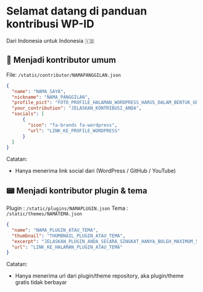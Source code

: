 # Selamat datang di panduan kontribusi WP-ID

Dari Indonesia untuk Indonesia 🇮🇩

## 🎉 Menjadi kontributor umum
File: `/static/contributor/NAMAPANGGILAN.json`
```json
{
  "name": "NAMA_SAYA",
  "nickname": "NAMA_PANGGILAN",
  "profile_pict": "FOTO_PROFILE_HALAMAN_WORDPRESS_HARUS_DALAM_BENTUK_GRAVATAR",
  "your_contribution": "JELASKAN_KONTRIBUSI_ANDA",
  "socials": [
      {
        "icon": "fa-brands fa-wordpress",
        "url": "LINK_KE_PROFILE_WORDPRESS"
      }
  ]
}

```

Catatan:
- Hanya menerima link social dari (WordPress / GitHub / YouTube)


## 📟 Menjadi kontributor plugin & tema
Plugin : `/static/plugins/NAMAPLUGIN.json`
Tema : `/static/themes/NAMATEMA.json`
```json
{
  "name": "NAMA_PLUGIN_ATAU_TEMA",
  "thumbnail": "THUMBNAIL_PLUGIN_ATAU_TEMA",
  "excerpt": "JELASKAN_PLUGIN_ANDA_SECARA_SINGKAT_HANYA_BOLEH_MAXIMUM_50_KATA",
  "url": "LINK_KE_HALAMAN_PLUGIN_ATAU_TEMA"
}

```

Catatan:
- Hanya menerima url dari plugin/theme repository, aka plugin/theme gratis tidak berbayar